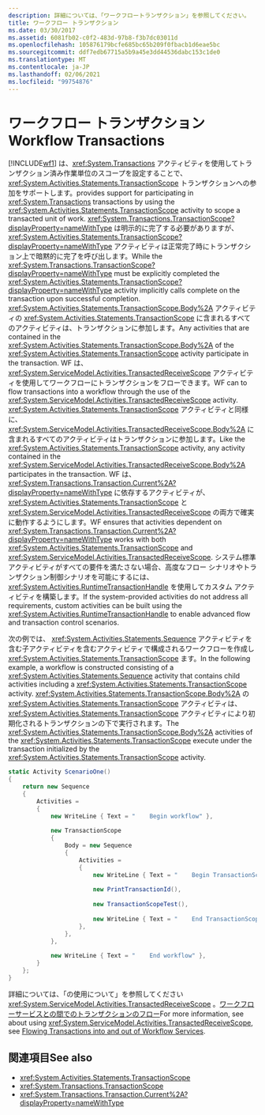 ```yaml
---
description: 詳細については、「ワークフロートランザクション」を参照してください。
title: ワークフロー トランザクション
ms.date: 03/30/2017
ms.assetid: 6081fb02-c0f2-483d-97b8-f3b7dc03011d
ms.openlocfilehash: 105876179bcfe685bc65b209f0fbacb1d6eae5bc
ms.sourcegitcommit: ddf7edb67715a5b9a45e3dd44536dabc153c1de0
ms.translationtype: MT
ms.contentlocale: ja-JP
ms.lasthandoff: 02/06/2021
ms.locfileid: "99754876"
---
```

# <a name="workflow-transactions"></a><span data-ttu-id="62e76-103">ワークフロー トランザクション</span><span class="sxs-lookup"><span data-stu-id="62e76-103">Workflow Transactions</span></span>

[!INCLUDE[wf1](../../../includes/wf1-md.md)] <span data-ttu-id="62e76-104">は、<xref:System.Transactions> アクティビティを使用してトランザクション済み作業単位のスコープを設定することで、<xref:System.Activities.Statements.TransactionScope> トランザクションへの参加をサポートします。</span><span class="sxs-lookup"><span data-stu-id="62e76-104">provides support for participating in <xref:System.Transactions> transactions by using the <xref:System.Activities.Statements.TransactionScope> activity to scope a transacted unit of work.</span></span> <span data-ttu-id="62e76-105"><xref:System.Transactions.TransactionScope?displayProperty=nameWithType> は明示的に完了する必要がありますが、<xref:System.Activities.Statements.TransactionScope?displayProperty=nameWithType> アクティビティは正常完了時にトランザクション上で暗黙的に完了を呼び出します。</span><span class="sxs-lookup"><span data-stu-id="62e76-105">While the <xref:System.Transactions.TransactionScope?displayProperty=nameWithType> must be explicitly completed the <xref:System.Activities.Statements.TransactionScope?displayProperty=nameWithType> activity implicitly calls complete on the transaction upon successful completion.</span></span> <span data-ttu-id="62e76-106"><xref:System.Activities.Statements.TransactionScope.Body%2A> アクティビティの <xref:System.Activities.Statements.TransactionScope> に含まれるすべてのアクティビティは、トランザクションに参加します。</span><span class="sxs-lookup"><span data-stu-id="62e76-106">Any activities that are contained in the <xref:System.Activities.Statements.TransactionScope.Body%2A> of the <xref:System.Activities.Statements.TransactionScope> activity participate in the transaction.</span></span> <span data-ttu-id="62e76-107">WF は、<xref:System.ServiceModel.Activities.TransactedReceiveScope> アクティビティを使用してワークフローにトランザクションをフローできます。</span><span class="sxs-lookup"><span data-stu-id="62e76-107">WF can to flow transactions into a workflow through the use of the <xref:System.ServiceModel.Activities.TransactedReceiveScope> activity.</span></span> <span data-ttu-id="62e76-108"><xref:System.Activities.Statements.TransactionScope> アクティビティと同様に、<xref:System.ServiceModel.Activities.TransactedReceiveScope.Body%2A> に含まれるすべてのアクティビティはトランザクションに参加します。</span><span class="sxs-lookup"><span data-stu-id="62e76-108">Like the <xref:System.Activities.Statements.TransactionScope> activity, any activity contained in the <xref:System.ServiceModel.Activities.TransactedReceiveScope.Body%2A> participates in the transaction.</span></span> <span data-ttu-id="62e76-109">WF は、<xref:System.Transactions.Transaction.Current%2A?displayProperty=nameWithType> に依存するアクティビティが、<xref:System.Activities.Statements.TransactionScope> と <xref:System.ServiceModel.Activities.TransactedReceiveScope> の両方で確実に動作するようにします。</span><span class="sxs-lookup"><span data-stu-id="62e76-109">WF ensures that activities dependent on <xref:System.Transactions.Transaction.Current%2A?displayProperty=nameWithType> works with both <xref:System.Activities.Statements.TransactionScope> and <xref:System.ServiceModel.Activities.TransactedReceiveScope>.</span></span> <span data-ttu-id="62e76-110">システム標準アクティビティがすべての要件を満たさない場合、高度なフロー シナリオやトランザクション制御シナリオを可能にするには、<xref:System.Activities.RuntimeTransactionHandle> を使用してカスタム アクティビティを構築します。</span><span class="sxs-lookup"><span data-stu-id="62e76-110">If the system-provided activities do not address all requirements, custom activities can be built using the <xref:System.Activities.RuntimeTransactionHandle> to enable advanced flow and transaction control scenarios.</span></span>  
  
<span data-ttu-id="62e76-111">次の例では、 <xref:System.Activities.Statements.Sequence> アクティビティを含む子アクティビティを含むアクティビティで構成されるワークフローを作成し <xref:System.Activities.Statements.TransactionScope> ます。</span><span class="sxs-lookup"><span data-stu-id="62e76-111">In the following example, a workflow is constructed consisting of a <xref:System.Activities.Statements.Sequence> activity that contains child activities including a <xref:System.Activities.Statements.TransactionScope> activity.</span></span> <span data-ttu-id="62e76-112"><xref:System.Activities.Statements.TransactionScope.Body%2A> の <xref:System.Activities.Statements.TransactionScope> アクティビティは、<xref:System.Activities.Statements.TransactionScope> アクティビティにより初期化されるトランザクションの下で実行されます。</span><span class="sxs-lookup"><span data-stu-id="62e76-112">The <xref:System.Activities.Statements.TransactionScope.Body%2A> activities of the <xref:System.Activities.Statements.TransactionScope> execute under the transaction initialized by the <xref:System.Activities.Statements.TransactionScope> activity.</span></span>  
  
```csharp  
static Activity ScenarioOne()  
{  
    return new Sequence  
    {  
        Activities =  
        {  
            new WriteLine { Text = "    Begin workflow" },  
  
            new TransactionScope  
            {  
                Body = new Sequence  
                {  
                    Activities =
                    {  
                        new WriteLine { Text = "    Begin TransactionScope" },  
  
                        new PrintTransactionId(),  
  
                        new TransactionScopeTest(),  
  
                        new WriteLine { Text = "    End TransactionScope" },  
                    },  
                },  
            },  
  
            new WriteLine { Text = "    End workflow" },  
        }  
    };  
}  
```  
  
<span data-ttu-id="62e76-113">詳細については、「の使用について」を参照してください <xref:System.ServiceModel.Activities.TransactedReceiveScope> 。[ワークフローサービスとの間でのトランザクションのフロー](../wcf/feature-details/flowing-transactions-into-and-out-of-workflow-services.md)</span><span class="sxs-lookup"><span data-stu-id="62e76-113">For more information, see about using <xref:System.ServiceModel.Activities.TransactedReceiveScope>, see [Flowing Transactions into and out of Workflow Services](../wcf/feature-details/flowing-transactions-into-and-out-of-workflow-services.md).</span></span>  
  
## <a name="see-also"></a><span data-ttu-id="62e76-114">関連項目</span><span class="sxs-lookup"><span data-stu-id="62e76-114">See also</span></span>

- <xref:System.Activities.Statements.TransactionScope>
- <xref:System.Transactions.TransactionScope>
- <xref:System.Transactions.Transaction.Current%2A?displayProperty=nameWithType>
